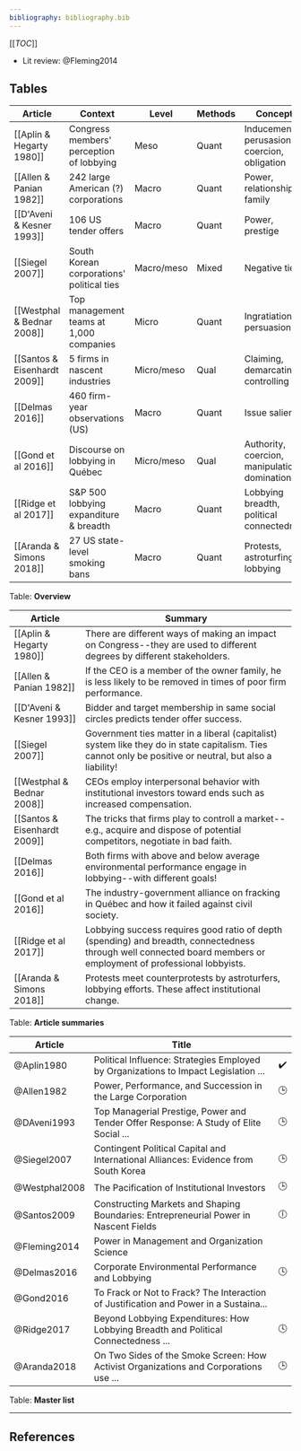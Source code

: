 ```yaml
---
bibliography: bibliography.bib
---
```


[[_TOC_]]

* Lit review: @Fleming2014

## Tables

Article                     | Context                                   | Level     | Methods   | Concepts
-----                       | ---------                                 | ---       | ---       | ---------
[[Aplin & Hegarty 1980]]    | Congress members' perception of lobbying  | Meso      | Quant     | Inducement, perusasion, coercion, obligation
[[Allen & Panian 1982]]     | 242 large American (?) corporations       | Macro     | Quant     | Power, relationships, family
[[D'Aveni & Kesner 1993]]   | 106 US tender offers                      | Macro     | Quant     | Power, prestige
[[Siegel 2007]]             | South Korean corporations' political ties | Macro/meso| Mixed     | Negative ties
[[Westphal & Bednar 2008]]  | Top management teams at 1,000 companies   | Micro     | Quant     | Ingratiation, persuasion
[[Santos & Eisenhardt 2009]]| 5 firms in nascent industries             | Micro/meso| Qual      | Claiming, demarcating, controlling
[[Delmas 2016]]             | 460 firm-year observations (US)           | Macro     | Quant     | Issue salience
[[Gond et al 2016]]         | Discourse on lobbying in Québec           | Micro/meso| Qual      | Authority, coercion, manipulation, domination
[[Ridge et al 2017]]        | S&P 500 lobbying expanditure & breadth    | Macro     | Quant     | Lobbying breadth, political connectedness
[[Aranda & Simons 2018]]    | 27 US state-level smoking bans            | Macro     | Quant     | Protests, astroturfing lobbying
Table: **Overview**

Article                     | Summary
---                         | ------------
[[Aplin & Hegarty 1980]]    | There are different ways of making an impact on Congress--they are used to different degrees by different stakeholders.
[[Allen & Panian 1982]]     | If the CEO is a member of the owner family, he is less likely to be removed in times of poor firm performance.
[[D'Aveni & Kesner 1993]]   | Bidder and target membership in same social circles predicts tender offer success.
[[Siegel 2007]]             | Government ties matter in a liberal (capitalist) system like they do in state capitalism. Ties cannot only be positive or neutral, but also a liability!
[[Westphal & Bednar 2008]]  | CEOs employ interpersonal behavior with institutional investors toward ends such as increased compensation.
[[Santos & Eisenhardt 2009]]| The tricks that firms play to controll a market--e.g., acquire and dispose of potential competitors, negotiate in bad faith.
[[Delmas 2016]]             | Both firms with above and below average environmental performance engage in lobbying--with different goals!
[[Gond et al 2016]]         | The industry-government alliance on fracking in Québec and how it failed against civil society.
[[Ridge et al 2017]]        | Lobbying success requires good ratio of depth (spending) and breadth, connectedness through well connected board members or employment of professional lobbyists.
[[Aranda & Simons 2018]]    | Protests meet counterprotests by astroturfers, lobbying efforts. These affect institutional change.
Table: **Article summaries**

Article         | Title                                                                                 | </br>
------------    | -----------------------------                                                         | :-:
@Aplin1980      | Political Influence: Strategies Employed by Organizations to Impact Legislation ...   | :heavy_check_mark:
@Allen1982      | Power, Performance, and Succession in the Large Corporation                           | :clock3:
@DAveni1993     | Top Managerial Prestige, Power and Tender Offer Response: A Study of Elite Social ... | :clock3:
@Siegel2007     | Contingent Political Capital and International Alliances: Evidence from South Korea   | :clock3:
@Westphal2008   | The Pacification of Institutional Investors                                           | :clock3:
@Santos2009     | Constructing Markets and Shaping Boundaries: Entrepreneurial Power in Nascent Fields  | :clock6:
@Fleming2014    | Power in Management and Organization Science                                          | 
@Delmas2016     | Corporate Environmental Performance and Lobbying                                      | :clock4:
@Gond2016       | To Frack or Not to Frack? The Interaction of Justification and Power in a Sustaina... | 
@Ridge2017      | Beyond Lobbying Expenditures: How Lobbying Breadth and Political Connectedness ...    | :clock4:
@Aranda2018     | On Two Sides of the Smoke Screen: How Activist Organizations and Corporations use ... | :clock3:
Table: **Master list**

---

## References
